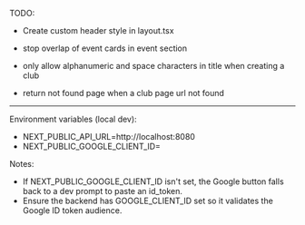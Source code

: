 TODO:
- Create custom header style in layout.tsx

- stop overlap of event cards in event section
- only allow alphanumeric and space characters in title when creating a club
- return not found page when a club page url not found

---

Environment variables (local dev):

- NEXT_PUBLIC_API_URL=http://localhost:8080
- NEXT_PUBLIC_GOOGLE_CLIENT_ID=<your-google-oauth-client-id>

Notes:

- If NEXT_PUBLIC_GOOGLE_CLIENT_ID isn't set, the Google button falls back to a dev prompt to paste an id_token.
- Ensure the backend has GOOGLE_CLIENT_ID set so it validates the Google ID token audience.